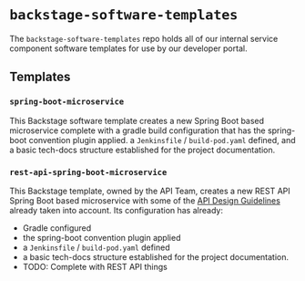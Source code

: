 # `backstage-software-templates`

The `backstage-software-templates` repo holds all of our internal service component software templates for use by our developer portal.


## Templates

### `spring-boot-microservice`

This Backstage software template creates a new Spring Boot based microservice complete with a gradle build configuration that has the spring-boot convention plugin applied. a `Jenkinsfile` / `build-pod.yaml` defined, and a basic tech-docs structure established for the project documentation.

### `rest-api-spring-boot-microservice`

This Backstage template, owned by the API Team, creates a new REST API Spring Boot based microservice with some of the [API Design Guidelines](https://docs.google.com/document/d/1bxjXnIPVUMZz19LVbpfIB_PgN_a17lkCu204yGfH-5M/edit#heading=h.p7ned7wtkbum) already taken into account.
Its configuration has already:
- Gradle configured
- the spring-boot convention plugin applied
- a `Jenkinsfile` / `build-pod.yaml` defined
- a basic tech-docs structure established for the project documentation.
- TODO: Complete with REST API things

